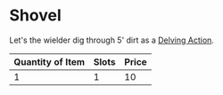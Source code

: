 # Shovel

Let's the wielder dig through 5' dirt as a [Delving Action](../../../Game%20Procedures/Core%20Procedures/Action.md#Delving%20Action).

| Quantity of Item |  Slots | Price |
| ---------------- | ------ | ----- |
| 1                | 1      | 10    |
